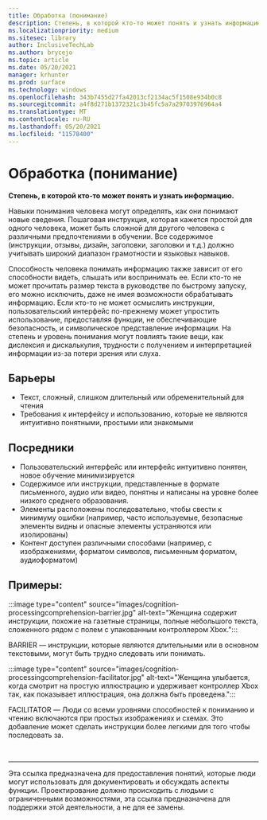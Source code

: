 ```yaml
---
title: Обработка (понимание)
description: Степень, в которой кто-то может понять и узнать информацию
ms.localizationpriority: medium
ms.sitesec: library
author: InclusiveTechLab
ms.author: brycejo
ms.topic: article
ms.date: 05/20/2021
manager: krhunter
ms.prod: surface
ms.technology: windows
ms.openlocfilehash: 343b7455d27fa42013cf2134ac5f1508e934b0c8
ms.sourcegitcommit: a4f8d271b1372321c3b45fc5a7a29703976964a4
ms.translationtype: MT
ms.contentlocale: ru-RU
ms.lasthandoff: 05/20/2021
ms.locfileid: "11578400"
---
```

# <a name="processing-comprehension"></a>Обработка (понимание)

**Степень, в которой кто-то может понять и узнать информацию.**

Навыки понимания человека могут определять, как они понимают новые сведения. Пошаговая инструкция, которая кажется простой для одного человека, может быть сложной для другого человека с различными предпочтениями в обучении. Все содержимое (инструкции, отзывы, дизайн, заголовки, заголовки и т.д.) должно учитывать широкий диапазон грамотности и языковых навыков.

Способность человека понимать информацию также зависит от его способности видеть, слышать или воспринимать ее. Если кто-то не может прочитать размер текста в руководстве по быстрому запуску, его можно исключить, даже не имея возможности обрабатывать информацию. Если кто-то не может осмыслить инструкции, пользовательский интерфейс по-прежнему может упростить использование, предоставляя функции, не обеспечивающие безопасность, и символическое представление информации. На степень и уровень понимания могут повлиять такие вещи, как дислексия и дискалькулия, трудности с получением и интерпретацией информации из-за потери зрения или слуха.

## <a name="barriers"></a>Барьеры
* Текст, сложный, слишком длительный или обременительный для чтения
* Требования к интерфейсу и использованию, которые не являются интуитивно понятными, простыми или знакомыми

## <a name="facilitators"></a>Посредники

* Пользовательский интерфейс или интерфейс интуитивно понятен, новое обучение минимизируется
* Содержимое или инструкции, представленные в формате письменного, аудио или видео, понятны и написаны на уровне более низкого среднего образования.
* Элементы расположены последовательно, чтобы свести к минимуму ошибки (например, часто используемые, безопасные элементы видны и опасные элементы устраняются или изолированы)
* Контент доступен различными способами (например, с изображениями, форматом символов, письменным форматом, аудиоформатом)


## <a name="examples"></a>Примеры:

:::image type="content" source="images/cognition-processingcomprehension-barrier.jpg" alt-text="Женщина содержит инструкции, похожие на газетные страницы, полные небольшого текста, сложенного рядом с полем с упакованным контроллером Xbox.":::

BARRIER — инструкции, которые являются длительными или в основном текстовыми, могут быть трудно следовать или понимать.

:::image type="content" source="images/cognition-processingcomprehension-facilitator.jpg" alt-text="Женщина улыбается, когда смотрит на простую иллюстрацию и удерживает контроллер Xbox так, как показывает иллюстрация, она должна быть проведена.":::

FACILITATOR — Люди со всеми уровнями способностей к пониманию и чтению включаются при простых изображениях и схемах. Это добавление может сделать инструкции более легкими для того чтобы последовать за.

&nbsp;

[comment]: # (Заявление footer)
___
Эта ссылка предназначена для предоставления понятий, которые люди могут использовать для документировать и обсуждать аспекты функции. Проектирование должно происходить с людьми с ограниченными возможностями, эта ссылка предназначена для поддержки этой деятельности, а не для ее замены. 